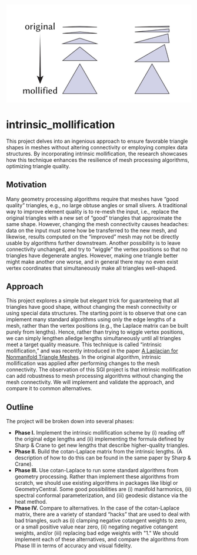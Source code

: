 ![intrinsic Mollification of triangle](https://github.com/SGI-2023/intrinsic_mollification/blob/main/photo_2023-07-31_14-25-12.jpg)
# intrinsic_mollification
This project delves into an ingenious approach to ensure favorable triangle shapes in meshes without altering connectivity or employing complex data structures. By incorporating intrinsic mollification, the research showcases how this technique enhances the resilience of mesh processing algorithms, optimizing triangle quality.

## Motivation
Many geometry processing algorithms require that meshes have “good quality” triangles, e.g., no large obtuse angles or small slivers. A traditional way to improve element quality is to re-mesh the input, i.e., replace the original triangles with a new set of “good” triangles that approximate the same shape. However, changing the mesh connectivity causes headaches: data on the input must some how be transferred to the new mesh, and likewise, results computed on the “improved” mesh may not be directly usable by algorithms further downstream. Another possibility is to leave connectivity unchanged, and try to “wiggle” the vertex positions so that no triangles have degenerate angles. However, making one triangle better might make another one worse, and in general there may no even exist vertex coordinates that simultaneously make all triangles well-shaped.

## Approach 
This project explores a simple but elegant trick for guaranteeing that all triangles have good shape, without changing the mesh connectivity or using special data structures. The starting point is to observe that one can implement many standard algorithms using only the edge lengths of a mesh, rather than the vertex positions (e.g., the Laplace matrix can be built purely from lengths). Hence, rather than trying to wiggle vertex positions, we can simply lengthen alledge lengths simultaneously until all triangles meet a target quality measure. This technique is called “intrinsic mollification,” and was recently introduced in the paper [A Laplacian for Nonmanifold Triangle Meshes](https://www.cs.cmu.edu/~kmcrane/Projects/NonmanifoldLaplace/NonmanifoldLaplace.pdf). In the original algorithm, intrinsic mollification was applied after performing changes to the mesh connectivity. The observation of this SGI project is that intrinsic mollification can add robustness to mesh processing algorithms without changing the mesh connectivity. We will implement and validate the approach, and compare it to common alternatives.
## Outline
The project will be broken down into several phases:

* **Phase I.** Implement the intrinsic mollification scheme by (i) reading off the original edge lengths and (ii) implementing the formula defined by Sharp & Crane to get new lengths that describe higher-quality triangles.
* **Phase II.** Build the cotan-Laplace matrix from the intrinsic lengths. (A description of how to do this can be found in the same paper by Sharp & Crane).
* **Phase III.** Use cotan-Laplace to run some standard algorithms from geometry processing. Rather than implement these algorithms from scratch, we should use existing algorithms in packages like libigl or GeometryCentral. Some good possibilities are (i) manifold harmonics, (ii) spectral conformal parameterization, and (iii) geodesic distance via the heat method.
* **Phase IV.** Compare to alternatives. In the case of the cotan-Laplace matrix, there are a variety of standard “hacks” that are used to deal with bad triangles, such as (i) clamping negative cotangent weights to zero, or a small positive value near zero, (ii) negating negative cotangent weights, and/or (iii) replacing bad edge weights with "1." We should implement each of these alternatives, and compare the algorithms from Phase III in terms of accuracy and visual fidelity.

